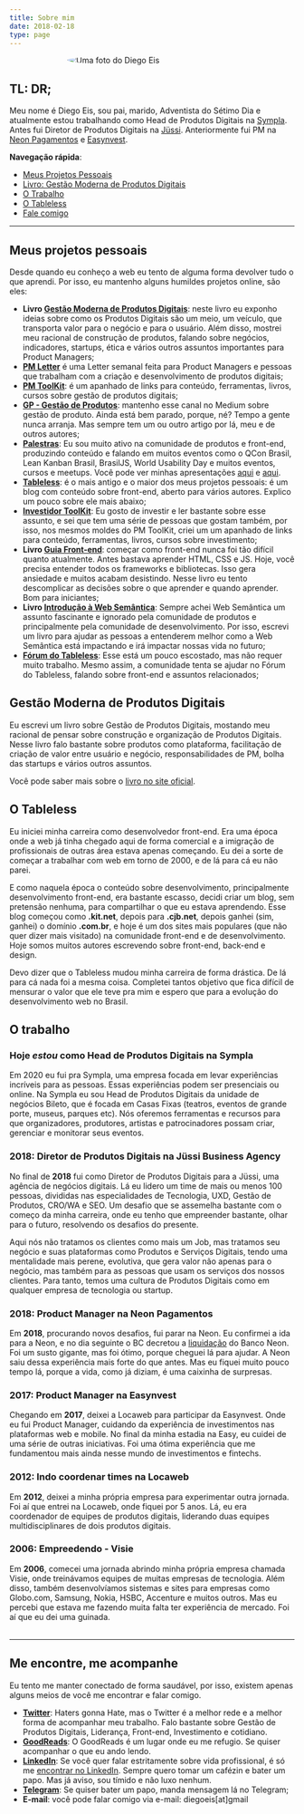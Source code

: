 ```yaml
---
title: Sobre mim
date: 2018-02-18
type: page
---
```


<img src="/images/avatar-about.jpg" alt="Uma foto do Diego Eis" class="eis-avatar-about" style="border-radius: 50%; max-width: 300px; margin: 0 auto; display: block; ">

## TL: DR;

Meu nome é Diego Eis, sou pai, marido, Adventista do Sétimo Dia e atualmente estou trabalhando como Head de Produtos Digitais na [Sympla](https://sympla.com.br). Antes fui Diretor de Produtos Digitais na [Jüssi](https://jussi.com.br/). Anteriormente fui PM na [Neon Pagamentos](https://neon.com.br/) e [Easynvest](https://easynvest.com.br/). 

**Navegação rápida**:

- [Meus Projetos Pessoais](#meus-projetos-pessoais)
- [Livro: Gestão Moderna de Produtos Digitais](#gestão-moderna-de-produtos-digitais)
- [O Trabalho](#o-trabalho)
- [O Tableless](#o-tableless)
- [Fale comigo](#me-encontre-me-acompanhe)

---

## Meus projetos pessoais

Desde quando eu conheço a web eu tento de alguma forma devolver tudo o que aprendi. Por isso, eu mantenho alguns humildes projetos online, são eles:

- **Livro [Gestão Moderna de Produtos Digitais](https://gestaomodernaprodutosdigitais.com/)**: neste livro eu exponho ideias sobre como os Produtos Digitais são um meio, um veículo, que transporta valor para o negócio e para o usuário. Além disso, mostrei meu racional de construção de produtos, falando sobre negócios, indicadores, startups, ética e vários outros assuntos importantes para Product Managers;
- **[PM Letter](https://pmletter.email)** é uma Letter semanal feita para Product Managers e pessoas que trabalham com a criação e desenvolvimento de produtos digitais;
- **[PM ToolKit](http://pmtoolkit.work/)**: é um apanhado de links para conteúdo, ferramentas, livros, cursos sobre gestão de produtos digitais;
- **[GP - Gestão de Produtos](https://medium.com/gestao-produtos)**: mantenho esse canal no Medium sobre gestão de produto. Ainda está bem parado, porque, né? Tempo a gente nunca arranja. Mas sempre tem um ou outro artigo por lá, meu e de outros autores;
- **[Palestras](https://speakerdeck.com/diegoeis)**: Eu sou muito ativo na comunidade de produtos e front-end, produzindo conteúdo e falando em muitos eventos como o QCon Brasil, Lean Kanban Brasil, BrasilJS, World Usability Day e muitos eventos, cursos e meetups. Você pode ver minhas apresentações [aqui](https://speakerdeck.com/diegoeis) e [aqui](https://www.slideshare.net/diegoeis).
- **[Tableless](https://tableless.com.br/)**: é o mais antigo e o maior dos meus projetos pessoais: é um blog com conteúdo sobre front-end, aberto para vários autores. Explico um pouco sobre ele mais abaixo;
- **[Investidor ToolKit](https://investidor.netlify.com/)**: Eu gosto de investir e ler bastante sobre esse assunto, e sei que tem uma série de pessoas que gostam também, por isso, nos mesmos moldes do PM ToolKit, criei um um apanhado de links para conteúdo, ferramentas, livros, cursos sobre investimento;
- **Livro [Guia Front-end](https://www.casadocodigo.com.br/products/livro-guia-frontend)**: começar como front-end nunca foi tão difícil quanto atualmente. Antes bastava aprender HTML, CSS e JS. Hoje, você precisa entender todos os frameworks e bibliotecas. Isso gera ansiedade e muitos acabam desistindo. Nesse livro eu tento descomplicar as decisões sobre o que aprender e quando aprender. Bom para iniciantes;
- **Livro [Introdução à Web Semântica](https://www.casadocodigo.com.br/products/livro-web-semantica)**: Sempre achei Web Semântica um assunto fascinante e ignorado pela comunidade de produtos e principalmente pela comunidade de desenvolvimento. Por isso, escrevi um livro para ajudar as pessoas a entenderem melhor como a Web Semântica está impactando e irá impactar nossas vida no futuro;
- **[Fórum do Tableless](http://forum.tableless.com.br/)**: Esse está um pouco escostado, mas não requer muito trabalho. Mesmo assim, a comunidade tenta se ajudar no Fórum do Tableless, falando sobre front-end e assuntos relacionados;

## Gestão Moderna de Produtos Digitais

Eu escrevi um livro sobre Gestão de Produtos Digitais, mostando meu racional de pensar sobre construção e organização de Produtos Digitais. Nesse livro falo bastante sobre produtos como plataforma, facilitação de criação de valor entre usuário e negócio, responsabilidades de PM, bolha das startups e vários outros assuntos.

Você pode saber mais sobre o [livro no site oficial](https://gestaomodernaprodutosdigitais.com/).


## O Tableless

Eu iniciei minha carreira como desenvolvedor front-end. Era uma época onde a web já tinha chegado aqui de forma comercial e a imigração de profissionais de outras área estava apenas começando. Eu dei a sorte de começar a trabalhar com web em torno de 2000, e de lá para cá eu não parei. 

E como naquela época o conteúdo sobre desenvolvimento, principalmente desenvolvimento front-end, era bastante escasso, decidi criar um blog, sem pretensão nenhuma, para compartilhar o que eu estava aprendendo. Esse blog começou como **.kit.net**, depois para **.cjb.net**, depois ganhei (sim, ganhei) o domínio **.com.br**, e hoje é um dos sites mais populares (que não quer dizer mais visitado) na comunidade front-end e de desenvolvimento. Hoje somos muitos autores escrevendo sobre front-end, back-end e design.

Devo dizer que o Tableless mudou minha carreira de forma drástica. De lá para cá nada foi a mesma coisa. Completei tantos objetivo que fica difícil de mensurar o valor que ele teve pra mim e espero que para a evolução do desenvolvimento web no Brasil.

## O trabalho

### Hoje *estou* como Head de Produtos Digitais na Sympla

Em 2020 eu fui pra Sympla, uma empresa focada em levar experiências incríveis para as pessoas. Essas experiências podem ser presenciais ou online. Na Sympla eu sou Head de Produtos Digitais da unidade de negócios Bileto, que é focada em Casas Fixas (teatros, eventos de grande porte, museus, parques etc). Nós oferemos ferramentas e recursos para que organizadores, produtores, artistas e patrocinadores possam criar, gerenciar e monitorar seus eventos.

### 2018: Diretor de Produtos Digitais na Jüssi Business Agency

No final de **2018** fui como Diretor de Produtos Digitais para a Jüssi, uma agência de negócios digitais. Lá eu lidero um time de mais ou menos 100 pessoas, divididas nas especialidades de Tecnologia, UXD, Gestão de Produtos, CRO/WA e SEO. Um desafio que se assemelha bastante com o começo da minha carreira, onde eu tenho que empreender bastante, olhar para o futuro, resolvendo os desafios do presente.

Aqui nós não tratamos os clientes como mais um Job, mas tratamos seu negócio e suas plataformas como Produtos e Serviços Digitais, tendo uma mentalidade mais perene, evolutiva, que gera valor não apenas para o negócio, mas também para as pessoas que usam os serviços dos nossos clientes. Para tanto, temos uma cultura de Produtos Digitais como em qualquer empresa de tecnologia ou startup.

### 2018: Product Manager na Neon Pagamentos

Em **2018**, procurando novos desafios, fui parar na Neon. Eu confirmei a ida para a Neon, e no dia seguinte o BC decretou a [liquidação](https://www.valor.com.br/financas/5501911/bc-decreta-liquidacao-do-banco-neon) do Banco Neon. Foi um susto gigante, mas foi ótimo, porque cheguei lá para ajudar. A Neon saiu dessa experiência mais forte do que antes. Mas eu fiquei muito pouco tempo lá, porque a vida, como já diziam, é uma caixinha de surpresas.

### 2017: Product Manager na Easynvest

Chegando em **2017**, deixei a Locaweb para participar da Easynvest. Onde eu fui Product Manager, cuidando da experiência de investimentos nas plataformas web e mobile. No final da minha estadia na Easy, eu cuidei de uma série de outras iniciativas. Foi uma ótima experiência que me fundamentou mais ainda nesse mundo de investimentos e fintechs.

### 2012: Indo coordenar times na Locaweb

Em **2012**, deixei a minha própria empresa para experimentar outra jornada. Foi aí que entrei na Locaweb, onde fiquei por 5 anos. Lá, eu era coordenador de equipes de produtos digitais, liderando duas equipes multidisciplinares de dois produtos digitais.

### 2006: Empreedendo - Visie

Em **2006**, comecei uma jornada abrindo minha própria empresa chamada Visie, onde treinávamos equipes de muitas empresas de tecnologia. Além disso, também desenvolvíamos sistemas e sites para empresas como Globo.com, Samsung, Nokia, HSBC, Accenture e muitos outros. Mas eu percebi que estava me fazendo muita falta ter experiência de mercado. Foi aí que eu dei uma guinada.
<br>
<br>
<hr>

## Me encontre, me acompanhe

Eu tento me manter conectado de forma saudável, por isso, existem apenas alguns meios de você me encontrar e falar comigo.

- **[Twitter](https://twitter.com/diegoeis)**: Haters gonna Hate, mas o Twitter é a melhor rede e a melhor forma de acompanhar meu trabalho. Falo bastante sobre Gestão de Produtos Digitais, Liderança, Front-end, Investimento e cotidiano. 
- **[GoodReads](https://www.goodreads.com/author/show/14103843.Diego_Eis)**: O GoodReads é um lugar onde eu me refugio. Se quiser acompanhar o que eu ando lendo.
- **[LinkedIn](https://www.linkedin.com/in/diegoeis/)**: Se você quer falar estritamente sobre vida profissional, é só me [encontrar no LinkedIn](https://www.linkedin.com/in/diegoeis/). Sempre quero tomar um cafézin e bater um papo. Mas já aviso, sou tímido e não luxo nenhum.
- **[Telegram](https://t.me/diegoeis)**: Se quiser bater um papo, manda mensagem lá no Telegram;
- **E-mail**: você pode falar comigo via e-mail: diegoeis[at]gmail